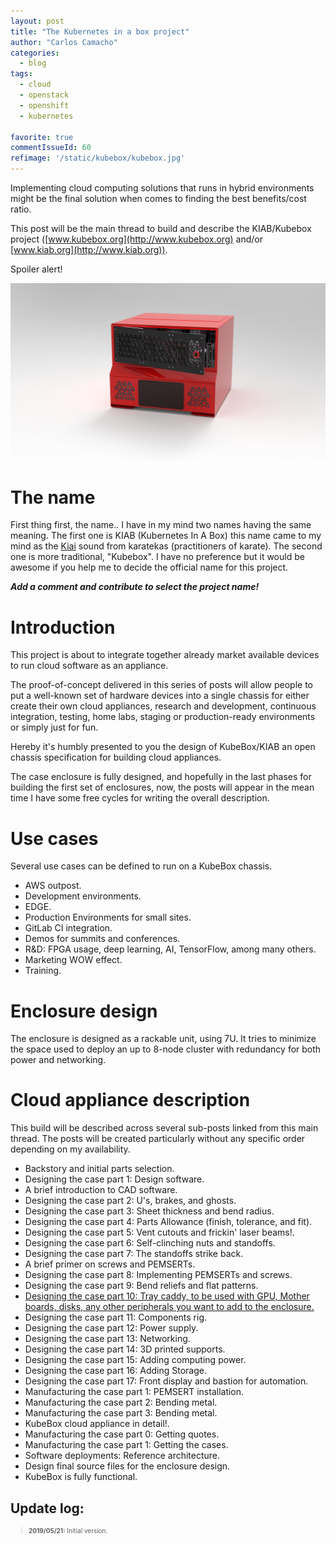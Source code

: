 ```yaml
---
layout: post
title: "The Kubernetes in a box project"
author: "Carlos Camacho"
categories:
  - blog
tags:
  - cloud
  - openstack
  - openshift
  - kubernetes

favorite: true
commentIssueId: 60
refimage: '/static/kubebox/kubebox.jpg'
---
```


Implementing cloud computing solutions that runs in hybrid environments might
be the final solution when comes to finding the best benefits/cost
ratio.

This post will be the main thread to build and describe the KIAB/Kubebox
project ([www.kubebox.org](http://www.kubebox.org) and/or [www.kiab.org](http://www.kiab.org)).

Spoiler alert!

![](/static/kubebox/kubebox.jpg)

# The name

First thing first, the name.. I have in my mind two names having the same meaning.
The first one is KIAB (Kubernetes In A Box) this name came to my mind as
the [Kiai](https://es.wikipedia.org/wiki/Kiai)
sound from karatekas (practitioners of karate).
The second one is more
traditional, "Kubebox". I have no preference but
it would be awesome if you help me
to decide the official name for this project.

***Add a comment and contribute to select the project name!***

# Introduction

This project is about to integrate together already market
available devices to run cloud software as an appliance.

The proof-of-concept delivered in this series of posts will allow people
to put a well-known set of hardware devices into a single chassis for
either create their own cloud appliances, research and development,
continuous integration, testing, home labs, staging or production-ready
environments or simply just for fun.

Hereby it's humbly presented to you the design of KubeBox/KIAB
an open chassis specification for building cloud appliances.

The case enclosure is fully designed, and hopefully in the last phases
for building the first set of enclosures, now, the posts will appear
in the mean time I have some free cycles for writing  the overall description.

# Use cases
Several use cases can be defined to run on a KubeBox chassis.

* AWS outpost.
* Development environments.
* EDGE.
* Production Environments for small sites.
* GitLab CI integration.
* Demos for summits and conferences.
* R&D: FPGA usage, deep learning, AI, TensorFlow, among many others.
* Marketing WOW effect.
* Training.

# Enclosure design

The enclosure is designed as a rackable unit,
using 7U. It tries to minimize the space used to deploy
an up to 8-node cluster with redundancy for both power and networking.

# Cloud appliance description

This build will be described across several sub-posts
linked from this main thread.
The posts will be created particularly without any specific order
depending on my availability.

* Backstory and initial parts selection.
* Designing the case part 1: Design software.
* A brief introduction to CAD software.
* Designing the case part 2: U's, brakes, and ghosts.
* Designing the case part 3: Sheet thickness and bend radius.
* Designing the case part 4: Parts Allowance (finish, tolerance, and fit).
* Designing the case part 5: Vent cutouts and frickin' laser beams!.
* Designing the case part 6: Self-clinching nuts and standoffs.
* Designing the case part 7: The standoffs strike back.
* A brief primer on screws and PEMSERTs.
* Designing the case part 8: Implementing PEMSERTs and screws.
* Designing the case part 9: Bend reliefs and flat patterns.
* [Designing the case part 10: Tray caddy, to be used with GPU, Mother boards, disks, any other peripherals you want to add to the enclosure.](https://www.anstack.com/blog/2019/05/22/kubebox-01-tray.html)
* Designing the case part 11: Components rig.
* Designing the case part 12: Power supply.
* Designing the case part 13: Networking.
* Designing the case part 14: 3D printed supports.
* Designing the case part 15: Adding computing power.
* Designing the case part 16: Adding Storage.
* Designing the case part 17: Front display and bastion for automation.
* Manufacturing the case part 1: PEMSERT installation.
* Manufacturing the case part 2: Bending metal.
* Manufacturing the case part 3: Bending metal.
* KubeBox cloud appliance in detail!.
* Manufacturing the case part 0: Getting quotes.
* Manufacturing the case part 1: Getting the cases.
* Software deployments: Reference architecture.
* Design final source files for the enclosure design.
* KubeBox is fully functional.

## Update log:

<div style="font-size:10px">
  <blockquote>
    <p><strong>2019/05/21:</strong> Initial version.</p>
  </blockquote>
</div>
